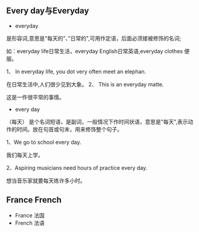 ## Every day与Everyday


* everyday

是形容词,意思是"每天的”、”日常的",可用作定语，后面必须接被修饰的名词;

如：everyday life日常生活，everyday English日常英语,everyday clothes 便服。

1、 In everyday life, you dot very often meet an elephan.

在日常生活中,人们很少见到大象。
2、 This is an everyday matte.

这是一件很平常的事情。

* every day

（每天） 是个名词短语，是副词，一般情况下作时间状语，意思是"每天",表示动作的时间。放在句首或句末，用来修饰整个句子。

1、We go to school every day. 

我们每天上学。

2、Aspiring musicians need hours of practice every day.

想当音乐家就要每天练许多小时。

## France French

* France 法国
* French 法语
